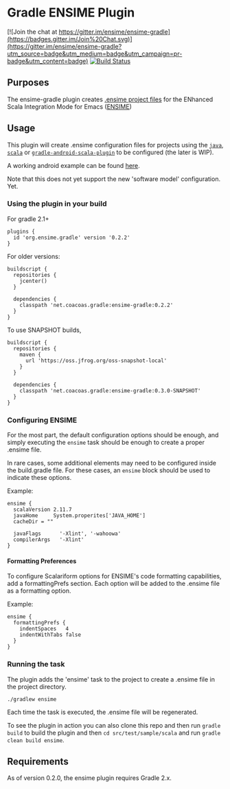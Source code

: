 # Gradle ENSIME Plugin

[![Join the chat at https://gitter.im/ensime/ensime-gradle](https://badges.gitter.im/Join%20Chat.svg)](https://gitter.im/ensime/ensime-gradle?utm_source=badge&utm_medium=badge&utm_campaign=pr-badge&utm_content=badge)
[![Build Status](https://travis-ci.org/ensime/ensime-gradle.svg)](https://travis-ci.org/ensime/ensime-gradle)

## Purposes

The ensime-gradle plugin creates [.ensime project files](https://github.com/ensime/ensime-server/wiki/Example-Configuration-File) for the ENhanced Scala Integration Mode for Emacs ([ENSIME](https://github.com/ensime))

## Usage

This plugin will create .ensime configuration files for projects using the [`java`](https://docs.gradle.org/current/userguide/java_plugin.html), [`scala`](https://docs.gradle.org/current/userguide/scala_plugin.html) or [`gradle-android-scala-plugin`](https://github.com/saturday06/gradle-android-scala-plugin) to be configured (the later is WIP).

A working android example can be found [here](https://github.com/rolandtritsch/scala-android-ui-samples).

Note that this does not yet support the new 'software model' configuration.  Yet. 

### Using the plugin in your build

For gradle 2.1+ 

    plugins {
      id 'org.ensime.gradle' version '0.2.2'
    }

For older versions:

    buildscript { 
      repositories { 
        jcenter()
      }

      dependencies {
        classpath 'net.coacoas.gradle:ensime-gradle:0.2.2'
      }
    }

To use SNAPSHOT builds, 

    buildscript { 
      repositories { 
        maven { 
          url 'https://oss.jfrog.org/oss-snapshot-local'
        }
      }

      dependencies {
        classpath 'net.coacoas.gradle:ensime-gradle:0.3.0-SNAPSHOT'
      }
    }

### Configuring ENSIME

For the most part, the default configuration options should be
enough, and simply executing the `ensime` task should be enough
to create a proper .ensime file.

In rare cases, some additional elements may need to be configured
inside the build.gradle file.  For these cases, an `ensime` block
should be used to indicate these options.

Example:

    ensime {
      scalaVersion 2.11.7
      javaHome     System.properites['JAVA_HOME']
      cacheDir = ""

      javaFlags      '-Xlint', '-wahoowa'
      compilerArgs   '-Xlint'
    } 

#### Formatting Preferences

To configure Scalariform options for ENSIME's code formatting 
capabilities, add a formattingPrefs section.  Each option 
will be added to the .ensime file as a formatting option. 

Example:

    ensime { 
      formattingPrefs { 
        indentSpaces   4
        indentWithTabs false
      }
    }

### Running the task

The plugin adds the 'ensime' task to the project to create a .ensime file in the project directory.

    ./gradlew ensime

Each time the task is executed, the .ensime file will be regenerated.

To see the plugin in action you can also clone this repo and then run `gradle build` to build the plugin and then `cd src/test/sample/scala` and run `gradle clean build ensime`.

## Requirements

As of version 0.2.0, the ensime plugin requires Gradle 2.x. 
